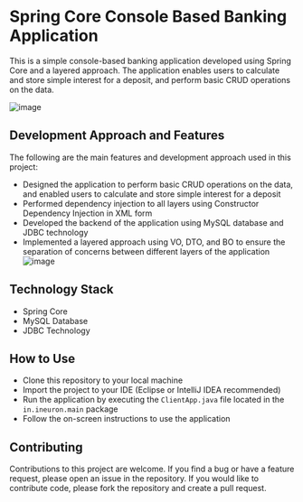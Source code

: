 # Spring Core Console Based Banking Application

This is a simple console-based banking application developed using Spring Core and a layered approach. The application enables users to calculate and store simple interest for a deposit, and perform basic CRUD operations on the data.

![image](https://user-images.githubusercontent.com/108913933/231215920-3a69067d-b6bb-433c-90fd-ebf4b387c1d9.png)

## Development Approach and Features

The following are the main features and development approach used in this project:

- Designed the application to perform basic CRUD operations on the data, and enabled users to calculate and store simple interest for a deposit
- Performed dependency injection to all layers using Constructor Dependency Injection in XML form
- Developed the backend of the application using MySQL database and JDBC technology
- Implemented a layered approach using VO, DTO, and BO to ensure the separation of concerns between different layers of the application 
![image](https://user-images.githubusercontent.com/108913933/231213974-06578119-979b-4084-a8a9-c7c00746eb7f.png)

## Technology Stack

- Spring Core
- MySQL Database
- JDBC Technology

## How to Use

- Clone this repository to your local machine
- Import the project to your IDE (Eclipse or IntelliJ IDEA recommended)
- Run the application by executing the `ClientApp.java` file located in the `in.ineuron.main` package
- Follow the on-screen instructions to use the application

## Contributing

Contributions to this project are welcome. If you find a bug or have a feature request, please open an issue in the repository. If you would like to contribute code, please fork the repository and create a pull request.

